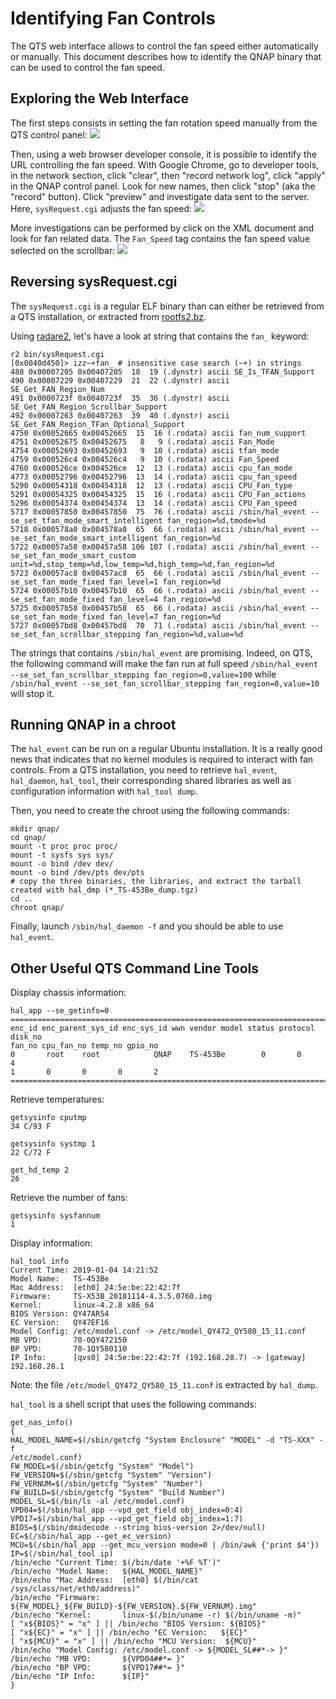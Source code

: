 # Identifying Fan Controls

The QTS web interface allows to control the fan speed either automatically or manually. This document describes how to identify the QNAP binary that can be used to control the fan speed.


## Exploring the Web Interface

The first steps consists in setting the fan rotation speed manually from the QTS control panel:
![](doc/images/set_speed_manually.png)

Then, using a web browser developer console, it is possible to identify the URL controlling the fan speed. With Google Chrome, go to developer tools, in the network section, click "clear", then "record network log", click "apply" in the QNAP control panel. Look for new names, then click "stop" (aka the "record" button). Click "preview" and investigate data sent to the server. Here, `sysRequest.cgi` adjusts the fan speed:
![](doc/images/sysRequest.cgi_xml.png)

More investigations can be performed by click on the XML document and look for fan related data. The `Fan_Speed` tag contains the fan speed value selected on the scrollbar:
![](doc/images/sysRequest.cgi_xml_values.png)


## Reversing sysRequest.cgi

The `sysRequest.cgi` is a regular ELF binary than can either be retrieved from a QTS installation, or extracted from [rootfs2.bz](https://github.com/guedou/TS-453Be/blob/master/doc/qts_firmware_recovery.md).

Using [radare2](https://github.com/radareorg/radare2), let's have a look at string that contains the `fan_` keyword:
```
r2 bin/sysRequest.cgi
[0x0040d450]> izz~+fan_ # insensitive case search (~+) in strings
488 0x00007205 0x00407205  18  19 (.dynstr) ascii SE_Is_TFAN_Support
490 0x00007229 0x00407229  21  22 (.dynstr) ascii SE_Get_FAN_Region_Num
491 0x0000723f 0x0040723f  35  36 (.dynstr) ascii SE_Get_FAN_Region_Scrollbar_Support
492 0x00007263 0x00407263  39  40 (.dynstr) ascii SE_Get_FAN_Region_TFan_Optional_Support
4750 0x00052665 0x00452665  15  16 (.rodata) ascii fan_num_support
4751 0x00052675 0x00452675   8   9 (.rodata) ascii Fan_Mode
4754 0x00052693 0x00452693   9  10 (.rodata) ascii tfan_mode
4759 0x000526c4 0x004526c4   9  10 (.rodata) ascii Fan_Speed
4760 0x000526ce 0x004526ce  12  13 (.rodata) ascii cpu_fan_mode
4773 0x00052796 0x00452796  13  14 (.rodata) ascii cpu_fan_speed
5290 0x00054318 0x00454318  12  13 (.rodata) ascii CPU_Fan_type
5291 0x00054325 0x00454325  15  16 (.rodata) ascii CPU_Fan_actions
5296 0x00054374 0x00454374  13  14 (.rodata) ascii CPU_Fan_speed
5717 0x00057850 0x00457850  75  76 (.rodata) ascii /sbin/hal_event --se_set_tfan_mode_smart_intelligent fan_region=%d,tmode=%d
5718 0x000578a0 0x004578a0  65  66 (.rodata) ascii /sbin/hal_event --se_set_fan_mode_smart_intelligent fan_region=%d
5722 0x00057a58 0x00457a58 106 107 (.rodata) ascii /sbin/hal_event --se_set_fan_mode_smart_custom unit=%d,stop_temp=%d,low_temp=%d,high_temp=%d,fan_region=%d
5723 0x00057ac8 0x00457ac8  65  66 (.rodata) ascii /sbin/hal_event --se_set_fan_mode_fixed fan_level=1 fan_region=%d
5724 0x00057b10 0x00457b10  65  66 (.rodata) ascii /sbin/hal_event --se_set_fan_mode_fixed fan_level=4 fan_region=%d
5725 0x00057b58 0x00457b58  65  66 (.rodata) ascii /sbin/hal_event --se_set_fan_mode_fixed fan_level=7 fan_region=%d
5727 0x00057bd8 0x00457bd8  70  71 (.rodata) ascii /sbin/hal_event --se_set_fan_scrollbar_stepping fan_region=%d,value=%d
```

The strings that contains `/sbin/hal_event` are promising. Indeed, on QTS, the following command will make the fan run at full speed `/sbin/hal_event --se_set_fan_scrollbar_stepping fan_region=0,value=100` while `/sbin/hal_event --se_set_fan_scrollbar_stepping fan_region=0,value=10` will stop it.


## Running QNAP in a chroot

The `hal_event` can be run on a regular Ubuntu installation. It is a really good news that indicates that no kernel modules is required to interact with fan controls. From a QTS installation, you need to retrieve `hal_event`, `hal_daemon`, `hal_tool`, their corresponding shared libraries as well as configuration information with `hal_tool dump`.

Then, you need to create the chroot using the following commands:
```
mkdir qnap/
cd qnap/
mount -t proc proc proc/
mount -t sysfs sys sys/
mount -o bind /dev dev/
mount -o bind /dev/pts dev/pts
# copy the three binaries, the libraries, and extract the tarball created with hal_dmp (*_TS-453Be_dump.tgz)
cd ..
chroot qnap/
```

Finally, launch `/sbin/hal_daemon -f` and you should be able to use `hal_event`. 


## Other Useful QTS Command Line Tools

Display chassis information:
```
hal_app --se_getinfo=0
========================================================================================================
enc_id enc_parent_sys_id enc_sys_id wwn vendor model status protocol disk_no
fan_no cpu_fan_no temp_no gpio_no
0       root    root            QNAP    TS-453Be        0       0       4
1       0       0       0       2
========================================================================================================
```

Retrieve temperatures:
```
getsysinfo cputmp
34 C/93 F

getsysinfo systmp 1 
22 C/72 F

get_hd_temp 2        
26
```

Retrieve the number of fans:
```
getsysinfo sysfannum
1
```

Display information:
```
hal_tool info
Current Time: 2019-01-04 14:21:52
Model Name:   TS-453Be
Mac Address:  [eth0] 24:5e:be:22:42:7f
Firmware:     TS-X53B_20181114-4.3.5.0760.img
Kernel:       linux-4.2.8 x86_64
BIOS Version: QY47AR54
EC Version:   QY47EF16
Model Config: /etc/model.conf -> /etc/model_QY472_QY580_15_11.conf
MB VPD:       70-0QY472150
BP VPD:       70-1QY580110
IP Info:      [qvs0] 24:5e:be:22:42:7f (192.168.28.7) -> [gateway] 192.168.28.1
```

Note: the file `/etc/model_QY472_QY580_15_11.conf` is extracted by `hal_dump`.

`hal_tool` is a shell script that uses the following commands:
```
get_nas_info()
{
HAL_MODEL_NAME=$(/sbin/getcfg "System Enclosure" "MODEL" -d "TS-XXX" -f
/etc/model.conf)
FW_MODEL=$(/sbin/getcfg "System" "Model")
FW_VERSION=$(/sbin/getcfg "System" "Version")
FW_VERNUM=$(/sbin/getcfg "System" "Number")
FW_BUILD=$(/sbin/getcfg "System" "Build Number")
MODEL_SL=$(/bin/ls -al /etc/model.conf)
VPD04=$(/sbin/hal_app --vpd_get_field obj_index=0:4)
VPD17=$(/sbin/hal_app --vpd_get_field obj_index=1:7)
BIOS=$(/sbin/dmidecode --string bios-version 2>/dev/null)
EC=$(/sbin/hal_app --get_ec_version)
MCU=$(/sbin/hal_app --get_mcu_version mode=0 | /bin/awk {'print $4'})
IP=$(/sbin/hal_tool ip)
/bin/echo "Current Time: $(/bin/date '+%F %T')"
/bin/echo "Model Name:   ${HAL_MODEL_NAME}"
/bin/echo "Mac Address:  [eth0] $(/bin/cat /sys/class/net/eth0/address)"
/bin/echo "Firmware:     ${FW_MODEL}_${FW_BUILD}-${FW_VERSION}.${FW_VERNUM}.img"
/bin/echo "Kernel:       linux-$(/bin/uname -r) $(/bin/uname -m)"
[ "x${BIOS}" = "x" ] || /bin/echo "BIOS Version: ${BIOS}"
[ "x${EC}" = "x" ] || /bin/echo "EC Version:   ${EC}"
[ "x${MCU}" = "x" ] || /bin/echo "MCU Version:  ${MCU}"
/bin/echo "Model Config: /etc/model.conf -> ${MODEL_SL##*-> }"
/bin/echo "MB VPD:       ${VPD04##*= }"
/bin/echo "BP VPD:       ${VPD17##*= }"
/bin/echo "IP Info:      ${IP}"
}
```
